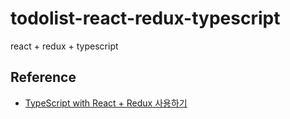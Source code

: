# todolist-react-redux-typescript

react + redux + typescript



## Reference

* [TypeScript with React + Redux 사용하기](https://velog.io/@yesdoing/TypeScript-with-React-Redux-%EC%82%AC%EC%9A%A9%ED%95%98%EA%B8%B0-k5jsis62ah)